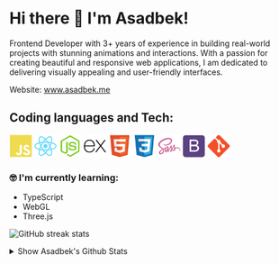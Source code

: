 # Hi there 👋 I'm Asadbek!

Frontend Developer with 3+ years of experience in building real-world projects with stunning animations and interactions. With a passion for creating beautiful and responsive web applications, I am dedicated to delivering visually appealing and user-friendly interfaces.

Website: www.asadbek.me

## Coding languages and Tech:

<p align="left">

<img src="/assests/javascript-plain.svg" height="auto" width="40">

<img src="/assests/react-original.svg" height="auto" width="40">

<img src="/assests/nodejs-original.svg" height="auto" width="40">

<img src="/assests/express-original.svg" height="auto" width="40">

<img src="/assests/html5-original.svg" height="auto" width="40">

<img src="/assests/css3-original.svg" height="auto" width="40">

<img src="/assests/sass-original.svg" height="auto" width="40">

<img src="/assests/bootstrap-plain.svg" height="auto" width="40">

<img src="/assests/git-original.svg" height="auto" width="40">
</p>

### :nerd_face: I'm currently learning:

- TypeScript
- WebGL
- Three.js

![GitHub streak stats](https://github-readme-streak-stats.herokuapp.com/?user=asadbeksr)

<details>
  <summary> Show Asadbek's Github Stats</summary>
  <br>
  
  <a href="#">
    <img align="center" alt="asadbeksr Most Used Languages" src="https://github-readme-stats.vercel.app/api/top-langs/?username=asadbeksr&layout=compact&langs_count=10&hide_border=true&show_icons=true&title_color=fff&icon_color=fff&text_color=fff&bg_color=331af0" />
  </a>
  <br>
 
</details>




